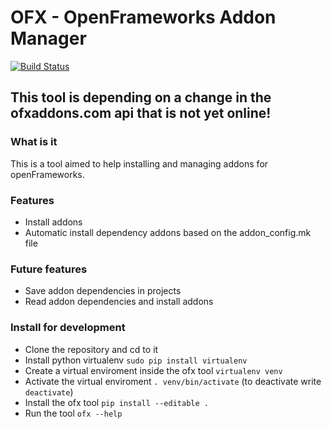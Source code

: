 OFX - OpenFrameworks Addon Manager
===
[![Build Status](https://travis-ci.org/HalfdanJ/ofx.svg)](https://travis-ci.org/HalfdanJ/ofx)

## This tool is depending on a change in the ofxaddons.com api that is not yet online! 

### What is it
This is a tool aimed to help installing and managing addons for openFrameworks. 

### Features
- Install addons
- Automatic install dependency addons based on the addon_config.mk file

### Future features
- Save addon dependencies in projects
- Read addon dependencies and install addons

### Install for development
- Clone the repository and cd to it
- Install python virtualenv `sudo pip install virtualenv`
- Create a virtual enviroment inside the ofx tool `virtualenv venv`
- Activate the virtual enviroment `. venv/bin/activate` (to deactivate write `deactivate`)
- Install the ofx tool `pip install --editable .`
- Run the tool `ofx --help`

